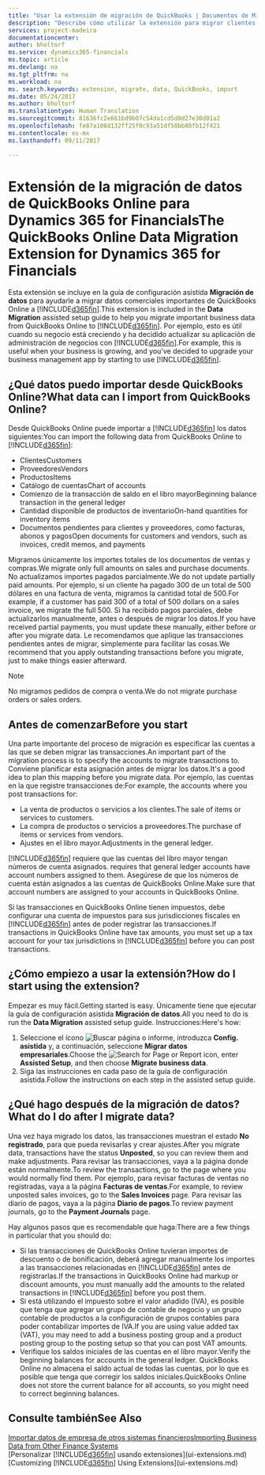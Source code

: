 ```yaml
---
title: "Usar la extensión de migración de QuickBooks | Documentos de Microsoft"
description: "Describe cómo utilizar la extensión para migrar clientes, proveedores, elementos y cuentas de QuickBooks Online a Financials."
services: project-madeira
documentationcenter: 
author: bholtorf
ms.service: dynamics365-financials
ms.topic: article
ms.devlang: na
ms.tgt_pltfrm: na
ms.workload: na
ms. search.keywords: extension, migrate, data, QuickBooks, import
ms.date: 05/24/2017
ms.author: bholtorf
ms.translationtype: Human Translation
ms.sourcegitcommit: 81636fc2e661bd9b07c54da1cd5d0d27e30d01a2
ms.openlocfilehash: fe87a108d132ff25f0c93a51df58bb88fb12f421
ms.contentlocale: es-mx
ms.lasthandoff: 09/11/2017

---
```


# <a name="the-quickbooks-online-data-migration-extension-for-dynamics-365-for-financials"></a><span data-ttu-id="a4b65-103">Extensión de la migración de datos de QuickBooks Online para Dynamics 365 for Financials</span><span class="sxs-lookup"><span data-stu-id="a4b65-103">The QuickBooks Online Data Migration Extension for Dynamics 365 for Financials</span></span>
<span data-ttu-id="a4b65-104">Esta extensión se incluye en la guía de configuración asistida **Migración de datos** para ayudarle a migrar datos comerciales importantes de QuickBooks Online a [!INCLUDE[d365fin](includes/d365fin_md.md)].</span><span class="sxs-lookup"><span data-stu-id="a4b65-104">This extension is included in the **Data Migration** assisted setup guide to help you migrate important business data from QuickBooks Online to [!INCLUDE[d365fin](includes/d365fin_md.md)].</span></span> <span data-ttu-id="a4b65-105">Por ejemplo, esto es útil cuando su negocio está creciendo y ha decidido actualizar su aplicación de administración de negocios con [!INCLUDE[d365fin](includes/d365fin_md.md)].</span><span class="sxs-lookup"><span data-stu-id="a4b65-105">For example, this is useful when your business is growing, and you've decided to upgrade your business management app by starting to use [!INCLUDE[d365fin](includes/d365fin_md.md)].</span></span>

## <a name="what-data-can-i-import-from-quickbooks-online"></a><span data-ttu-id="a4b65-106">¿Qué datos puedo importar desde QuickBooks Online?</span><span class="sxs-lookup"><span data-stu-id="a4b65-106">What data can I import from QuickBooks Online?</span></span>
<span data-ttu-id="a4b65-107">Desde QuickBooks Online puede importar a [!INCLUDE[d365fin](includes/d365fin_md.md)] los datos siguientes:</span><span class="sxs-lookup"><span data-stu-id="a4b65-107">You can import the following data from QuickBooks Online to [!INCLUDE[d365fin](includes/d365fin_md.md)]:</span></span>  

* <span data-ttu-id="a4b65-108">Clientes</span><span class="sxs-lookup"><span data-stu-id="a4b65-108">Customers</span></span>
* <span data-ttu-id="a4b65-109">Proveedores</span><span class="sxs-lookup"><span data-stu-id="a4b65-109">Vendors</span></span>
* <span data-ttu-id="a4b65-110">Productos</span><span class="sxs-lookup"><span data-stu-id="a4b65-110">Items</span></span>
* <span data-ttu-id="a4b65-111">Catálogo de cuentas</span><span class="sxs-lookup"><span data-stu-id="a4b65-111">Chart of accounts</span></span> 
* <span data-ttu-id="a4b65-112">Comienzo de la transacción de saldo en el libro mayor</span><span class="sxs-lookup"><span data-stu-id="a4b65-112">Beginning balance transaction in the general ledger</span></span>
* <span data-ttu-id="a4b65-113">Cantidad disponible de productos de inventario</span><span class="sxs-lookup"><span data-stu-id="a4b65-113">On-hand quantities for inventory items</span></span>
* <span data-ttu-id="a4b65-114">Documentos pendientes para clientes y proveedores, como facturas, abonos y pagos</span><span class="sxs-lookup"><span data-stu-id="a4b65-114">Open documents for customers and vendors, such as invoices, credit memos, and payments</span></span>

<span data-ttu-id="a4b65-115">Migramos únicamente los importes totales de los documentos de ventas y compras.</span><span class="sxs-lookup"><span data-stu-id="a4b65-115">We migrate only full amounts on sales and purchase documents.</span></span> <span data-ttu-id="a4b65-116">No actualizamos importes pagados parcialmente.</span><span class="sxs-lookup"><span data-stu-id="a4b65-116">We do not update partially paid amounts.</span></span> <span data-ttu-id="a4b65-117">Por ejemplo, si un cliente ha pagado 300 de un total de 500 dólares en una factura de venta, migramos la cantidad total de 500.</span><span class="sxs-lookup"><span data-stu-id="a4b65-117">For example, if a customer has paid 300 of a total of 500 dollars on a sales invoice, we migrate the full 500.</span></span> <span data-ttu-id="a4b65-118">Si ha recibido pagos parciales, debe actualizarlos manualmente, antes o después de migrar los datos.</span><span class="sxs-lookup"><span data-stu-id="a4b65-118">If you have received partial payments, you must update these manually, either before or after you migrate data.</span></span> <span data-ttu-id="a4b65-119">Le recomendamos que aplique las transacciones pendientes antes de migrar, simplemente para facilitar las cosas.</span><span class="sxs-lookup"><span data-stu-id="a4b65-119">We recommend that you apply outstanding transactions before you migrate, just to make things easier afterward.</span></span>

> [!NOTE]  
>   <span data-ttu-id="a4b65-120">No migramos pedidos de compra o venta.</span><span class="sxs-lookup"><span data-stu-id="a4b65-120">We do not migrate purchase orders or sales orders.</span></span>

## <a name="before-you-start"></a><span data-ttu-id="a4b65-121">Antes de comenzar</span><span class="sxs-lookup"><span data-stu-id="a4b65-121">Before you start</span></span>
<span data-ttu-id="a4b65-122">Una parte importante del proceso de migración es especificar las cuentas a las que se deben migrar las transacciones.</span><span class="sxs-lookup"><span data-stu-id="a4b65-122">An important part of the migration process is to specify the accounts to migrate transactions to.</span></span> <span data-ttu-id="a4b65-123">Conviene planificar esta asignación antes de migrar los datos.</span><span class="sxs-lookup"><span data-stu-id="a4b65-123">It's a good idea to plan this mapping before you migrate data.</span></span> <span data-ttu-id="a4b65-124">Por ejemplo, las cuentas en la que registre transacciones de:</span><span class="sxs-lookup"><span data-stu-id="a4b65-124">For example, the accounts where you post transactions for:</span></span>  
  
* <span data-ttu-id="a4b65-125">La venta de productos o servicios a los clientes.</span><span class="sxs-lookup"><span data-stu-id="a4b65-125">The sale of items or services to customers.</span></span>
* <span data-ttu-id="a4b65-126">La compra de productos o servicios a proveedores.</span><span class="sxs-lookup"><span data-stu-id="a4b65-126">The purchase of items or services from vendors.</span></span>  
* <span data-ttu-id="a4b65-127">Ajustes en el libro mayor.</span><span class="sxs-lookup"><span data-stu-id="a4b65-127">Adjustments in the general ledger.</span></span>  

[!INCLUDE[d365fin](includes/d365fin_md.md)]<span data-ttu-id="a4b65-128"> requiere que las cuentas del libro mayor tengan números de cuenta asignados.</span><span class="sxs-lookup"><span data-stu-id="a4b65-128"> requires that general ledger accounts have account numbers assigned to them.</span></span> <span data-ttu-id="a4b65-129">Asegúrese de que los números de cuenta están asignados a las cuentas de QuickBooks Online.</span><span class="sxs-lookup"><span data-stu-id="a4b65-129">Make sure that account numbers are assigned to your accounts in QuickBooks Online.</span></span>

<span data-ttu-id="a4b65-130">Si las transacciones en QuickBooks Online tienen impuestos, debe configurar una cuenta de impuestos para sus jurisdicciones fiscales en [!INCLUDE[d365fin](includes/d365fin_md.md)] antes de poder registrar las transacciones.</span><span class="sxs-lookup"><span data-stu-id="a4b65-130">If transactions in QuickBooks Online have tax amounts, you must set up a tax account for your tax jurisdictions in [!INCLUDE[d365fin](includes/d365fin_md.md)] before you can post transactions.</span></span>

## <a name="how-do-i-start-using-the-extension"></a><span data-ttu-id="a4b65-131">¿Cómo empiezo a usar la extensión?</span><span class="sxs-lookup"><span data-stu-id="a4b65-131">How do I start using the extension?</span></span>
<span data-ttu-id="a4b65-132">Empezar es muy fácil.</span><span class="sxs-lookup"><span data-stu-id="a4b65-132">Getting started is easy.</span></span> <span data-ttu-id="a4b65-133">Únicamente tiene que ejecutar la guía de configuración asistida **Migración de datos**.</span><span class="sxs-lookup"><span data-stu-id="a4b65-133">All you need to do is run the **Data Migration** assisted setup guide.</span></span> <span data-ttu-id="a4b65-134">Instrucciones:</span><span class="sxs-lookup"><span data-stu-id="a4b65-134">Here's how:</span></span>

1. <span data-ttu-id="a4b65-135">Seleccione el ícono ![Buscar página o informe](media/ui-search/search_small.png "Buscar página o informe"), introduzca **Config. asistida** y, a continuación, seleccione **Migrar datos empresariales**.</span><span class="sxs-lookup"><span data-stu-id="a4b65-135">Choose the ![Search for Page or Report](media/ui-search/search_small.png "Search for Page or Report icon") icon, enter **Assisted Setup**, and then choose **Migrate business data**.</span></span>
2. <span data-ttu-id="a4b65-136">Siga las instrucciones en cada paso de la guía de configuración asistida.</span><span class="sxs-lookup"><span data-stu-id="a4b65-136">Follow the instructions on each step in the assisted setup guide.</span></span>

## <a name="what-do-i-do-after-i-migrate-data"></a><span data-ttu-id="a4b65-137">¿Qué hago después de la migración de datos?</span><span class="sxs-lookup"><span data-stu-id="a4b65-137">What do I do after I migrate data?</span></span>
<span data-ttu-id="a4b65-138">Una vez haya migrado los datos, las transacciones muestran el estado **No registrado**, para que pueda revisarlas y crear ajustes.</span><span class="sxs-lookup"><span data-stu-id="a4b65-138">After you migrate data, transactions have the status **Unposted**, so you can review them and make adjustments.</span></span> <span data-ttu-id="a4b65-139">Para revisar las transacciones, vaya a la página donde están normalmente.</span><span class="sxs-lookup"><span data-stu-id="a4b65-139">To review the transactions, go to the page where you would normally find them.</span></span> <span data-ttu-id="a4b65-140">Por ejemplo, para revisar facturas de ventas no registradas, vaya a la página **Facturas de ventas**.</span><span class="sxs-lookup"><span data-stu-id="a4b65-140">For example, to review unposted sales invoices, go to the **Sales Invoices** page.</span></span> <span data-ttu-id="a4b65-141">Para revisar las diario de pagos, vaya a la página **Diario de pagos**.</span><span class="sxs-lookup"><span data-stu-id="a4b65-141">To review payment journals, go to the **Payment Journals** page.</span></span>   

<span data-ttu-id="a4b65-142">Hay algunos pasos que es recomendable que haga:</span><span class="sxs-lookup"><span data-stu-id="a4b65-142">There are a few things in particular that you should do:</span></span>

* <span data-ttu-id="a4b65-143">Si las transacciones de QuickBooks Online tuvieran importes de descuento o de bonificación, deberá agregar manualmente los importes a las transacciones relacionadas en [!INCLUDE[d365fin](includes/d365fin_md.md)] antes de registrarlas.</span><span class="sxs-lookup"><span data-stu-id="a4b65-143">If the transactions in QuickBooks Online had markup or discount amounts, you must manually add the amounts to the related transactions in [!INCLUDE[d365fin](includes/d365fin_md.md)] before you post them.</span></span>
* <span data-ttu-id="a4b65-144">Si está utilizando el impuesto sobre el valor añadido (IVA), es posible que tenga que agregar un grupo de contable de negocio y un grupo contable de productos a la configuración de grupos contables para poder contabilizar importes de IVA.</span><span class="sxs-lookup"><span data-stu-id="a4b65-144">If you are using value added tax (VAT), you may need to add a business posting group and a product posting group to the posting setup so that you can post VAT amounts.</span></span>
* <span data-ttu-id="a4b65-145">Verifique los saldos iniciales de las cuentas en el libro mayor.</span><span class="sxs-lookup"><span data-stu-id="a4b65-145">Verify the beginning balances for accounts in the general ledger.</span></span> <span data-ttu-id="a4b65-146">QuickBooks Online no almacena el saldo actual de todas las cuentas, por lo que es posible que tenga que corregir los saldos iniciales.</span><span class="sxs-lookup"><span data-stu-id="a4b65-146">QuickBooks Online does not store the current balance for all accounts, so you might need to correct beginning balances.</span></span>

## <a name="see-also"></a><span data-ttu-id="a4b65-147">Consulte también</span><span class="sxs-lookup"><span data-stu-id="a4b65-147">See Also</span></span>
[<span data-ttu-id="a4b65-148">Importar datos de empresa de otros sistemas financieros</span><span class="sxs-lookup"><span data-stu-id="a4b65-148">Importing Business Data from Other Finance Systems</span></span>](upload-data.md)  
<span data-ttu-id="a4b65-149">[Personalizar [!INCLUDE[d365fin](includes/d365fin_md.md)] usando extensiones](ui-extensions.md)</span><span class="sxs-lookup"><span data-stu-id="a4b65-149">[Customizing [!INCLUDE[d365fin](includes/d365fin_md.md)] Using Extensions](ui-extensions.md)</span></span>  

